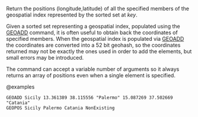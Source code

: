 Return the positions (longitude,latitude) of all the specified members of the geospatial index represented by the sorted set at *key*.

Given a sorted set representing a geospatial index, populated using the [GEOADD](/commands/geoadd) command, it is often useful to obtain back the coordinates of specified members. When the geospatial index is populated via [GEOADD](/commands/geoadd) the coordinates are converted into a 52 bit geohash, so the coordinates returned may not be exactly the ones used in order to add the elements, but small errors may be introduced.

The command can accept a variable number of arguments so it always returns an array of positions even when a single element is specified.

@examples

```cli
GEOADD Sicily 13.361389 38.115556 "Palermo" 15.087269 37.502669 "Catania"
GEOPOS Sicily Palermo Catania NonExisting
```

